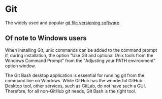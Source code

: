 # Git
The widely used and popular [git file versioning software](https://git-scm.com/downloads).

## Of note to Windows users
When installing Git, unix commands can be added to the command prompt if, during installation, the option "Use Git and optional Unix tools from the Windows Command Prompt" from the "Adjusting your PATH environment" option window.

The Git Bash desktop application is essential for running git from the command line on Windows. While GitHub has the wonderful GitHub Desktop tool, other services, such as GitLab, do not have such a GUI. Therefore, for all non-GitHub git needs, Git Bash is the right tool.
